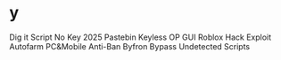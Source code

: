 # y
Dig it Script No Key 2025 Pastebin Keyless OP GUI Roblox Hack Exploit Autofarm PC&amp;Mobile Anti-Ban Byfron Bypass Undetected Scripts
